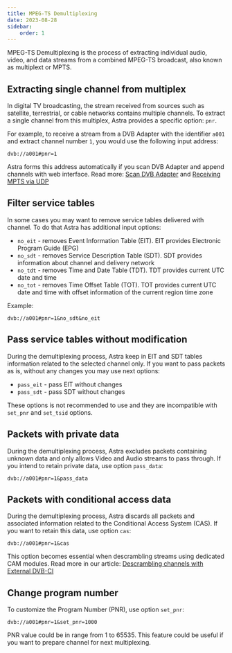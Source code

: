 ```yaml
---
title: MPEG-TS Demultiplexing
date: 2023-08-28
sidebar:
    order: 1
---
```


MPEG-TS Demultiplexing is the process of extracting individual audio, video, and data streams from a combined MPEG-TS broadcast, also known as multiplext or MPTS.

## Extracting single channel from multiplex

In digital TV broadcasting, the stream received from sources such as satellite, terrestrial, or cable networks contains multiple channels. To extract a single channel from this multiplex, Astra provides a specific option: `pnr`.

For example, to receive a stream from a DVB Adapter with the identifier `a001` and extract channel number `1`, you would use the following input address:

```
dvb://a001#pnr=1
```

Astra forms this address automatically if you scan DVB Adapter and append channels with web interface. Read more: [Scan DVB Adapter](../receiving/scan) and [Receiving MPTS via UDP](../receiving/mpts-via-udp)

## Filter service tables

In some cases you may want to remove service tables delivered with channel. To do that Astra has additional input options:

- `no_eit` - removes Event Information Table (EIT). EIT provides Electronic Program Guide (EPG)
- `no_sdt` - removes Service Description Table (SDT). SDT provides information about channel and delivery network
- `no_tdt` - removes Time and Date Table (TDT). TDT provides current UTC date and time
- `no_tot` - removes Time Offset Table (TOT). TOT provides current UTC date and time with offset information of the current region time zone

Example:

```
dvb://a001#pnr=1&no_sdt&no_eit
```

## Pass service tables without modification

During the demultiplexing process, Astra keep in EIT and SDT tables information related to the selected channel only. If you want to pass packets as is, without any changes you may use next options:

- `pass_eit` - pass EIT without changes
- `pass_sdt` - pass SDT without changes

These options is not recommended to use and they are incompatible with `set_pnr` and `set_tsid` options.

## Packets with private data

During the demultiplexing process, Astra excludes packets containing unknown data and only allows Video and Audio streams to pass through. If you intend to retain private data, use option `pass_data`:

```
dvb://a001#pnr=1&pass_data
```

## Packets with conditional access data

During the demultiplexing process, Astra discards all packets and associated information related to the Conditional Access System (CAS). If you want to retain this data, use option `cas`:

```
dvb://a001#pnr=1&cas
```

This option becomes essential when descrambling streams using dedicated CAM modules. Read more in our article: [Descrambling channels with External DVB-CI](../receiving/external-ci)

## Change program number

To customize the Program Number (PNR), use option `set_pnr`:

```
dvb://a001#pnr=1&set_pnr=1000
```

PNR value could be in range from 1 to 65535. This feature could be useful if you want to prepare channel for next multiplexing.
